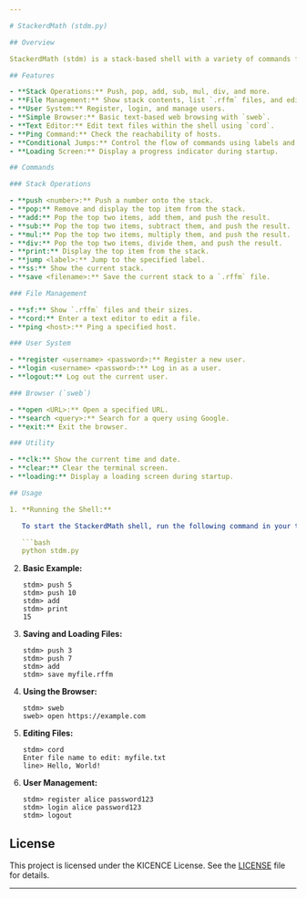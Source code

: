 ```yaml
---

# StackerdMath (stdm.py)

## Overview

StackerdMath (stdm) is a stack-based shell with a variety of commands for mathematical operations, file management, and more. It features stack manipulation commands, a simple browser (`sweb`), a text editor (`cord`), and additional utilities like `ping` and `loading` screens. This shell is built in Python and provides a minimalistic yet functional command-line environment.

## Features

- **Stack Operations:** Push, pop, add, sub, mul, div, and more.
- **File Management:** Show stack contents, list `.rffm` files, and edit files.
- **User System:** Register, login, and manage users.
- **Simple Browser:** Basic text-based web browsing with `sweb`.
- **Text Editor:** Edit text files within the shell using `cord`.
- **Ping Command:** Check the reachability of hosts.
- **Conditional Jumps:** Control the flow of commands using labels and jumps.
- **Loading Screen:** Display a progress indicator during startup.

## Commands

### Stack Operations

- **push <number>:** Push a number onto the stack.
- **pop:** Remove and display the top item from the stack.
- **add:** Pop the top two items, add them, and push the result.
- **sub:** Pop the top two items, subtract them, and push the result.
- **mul:** Pop the top two items, multiply them, and push the result.
- **div:** Pop the top two items, divide them, and push the result.
- **print:** Display the top item from the stack.
- **jump <label>:** Jump to the specified label.
- **ss:** Show the current stack.
- **save <filename>:** Save the current stack to a `.rffm` file.

### File Management

- **sf:** Show `.rffm` files and their sizes.
- **cord:** Enter a text editor to edit a file.
- **ping <host>:** Ping a specified host.

### User System

- **register <username> <password>:** Register a new user.
- **login <username> <password>:** Log in as a user.
- **logout:** Log out the current user.

### Browser (`sweb`)

- **open <URL>:** Open a specified URL.
- **search <query>:** Search for a query using Google.
- **exit:** Exit the browser.

### Utility

- **clk:** Show the current time and date.
- **clear:** Clear the terminal screen.
- **loading:** Display a loading screen during startup.

## Usage

1. **Running the Shell:**

   To start the StackerdMath shell, run the following command in your terminal:

   ```bash
   python stdm.py
   ```

2. **Basic Example:**

   ```plaintext
   stdm> push 5
   stdm> push 10
   stdm> add
   stdm> print
   15
   ```

3. **Saving and Loading Files:**

   ```plaintext
   stdm> push 3
   stdm> push 7
   stdm> add
   stdm> save myfile.rffm
   ```

4. **Using the Browser:**

   ```plaintext
   stdm> sweb
   sweb> open https://example.com
   ```

5. **Editing Files:**

   ```plaintext
   stdm> cord
   Enter file name to edit: myfile.txt
   line> Hello, World!
   ```

6. **User Management:**

   ```plaintext
   stdm> register alice password123
   stdm> login alice password123
   stdm> logout
   ```

## License

This project is licensed under the KICENCE License. See the [LICENSE](LICENCE.ki) file for details.

---
```

